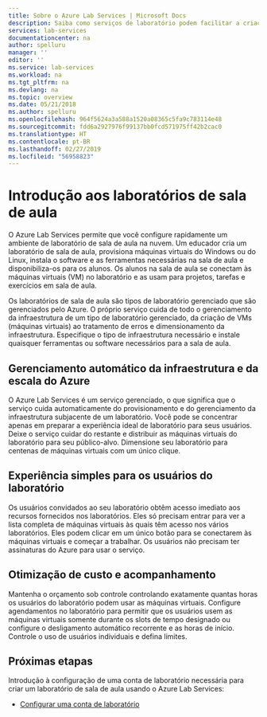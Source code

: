 ```yaml
---
title: Sobre o Azure Lab Services | Microsoft Docs
description: Saiba como serviços de laboratório podem facilitar a criação, o gerenciamento e a proteção de laboratórios com máquinas virtuais que podem ser usados por desenvolvedores, testadores, educadores, alunos e outros.
services: lab-services
documentationcenter: na
author: spelluru
manager: ''
editor: ''
ms.service: lab-services
ms.workload: na
ms.tgt_pltfrm: na
ms.devlang: na
ms.topic: overview
ms.date: 05/21/2018
ms.author: spelluru
ms.openlocfilehash: 964f5624a3a588a1520a08365c5fa9c783114e48
ms.sourcegitcommit: fdd6a2927976f99137bb0fcd571975ff42b2cac0
ms.translationtype: HT
ms.contentlocale: pt-BR
ms.lasthandoff: 02/27/2019
ms.locfileid: "56958823"
---
```

# <a name="introduction-to-classroom-labs"></a>Introdução aos laboratórios de sala de aula
O Azure Lab Services permite que você configure rapidamente um ambiente de laboratório de sala de aula na nuvem. Um educador cria um laboratório de sala de aula, provisiona máquinas virtuais do Windows ou do Linux, instala o software e as ferramentas necessárias na sala de aula e disponibiliza-os para os alunos. Os alunos na sala de aula se conectam às máquinas virtuais (VM) no laboratório e as usam para projetos, tarefas e exercícios em sala de aula. 

Os laboratórios de sala de aula são tipos de laboratório gerenciado que são gerenciados pelo Azure. O próprio serviço cuida de todo o gerenciamento da infraestrutura de um tipo de laboratório gerenciado, da criação de VMs (máquinas virtuais) ao tratamento de erros e dimensionamento da infraestrutura. Especifique o tipo de infraestrutura necessário e instale quaisquer ferramentas ou software necessários para a sala de aula. 

## <a name="automatic-management-of-azure-infrastructure-and-scale"></a>Gerenciamento automático da infraestrutura e da escala do Azure 
O Azure Lab Services é um serviço gerenciado, o que significa que o serviço cuida automaticamente do provisionamento e do gerenciamento da infraestrutura subjacente de um laboratório. Você pode se concentrar apenas em preparar a experiência ideal de laboratório para seus usuários. Deixe o serviço cuidar do restante e distribuir as máquinas virtuais do laboratório para seu público-alvo. Dimensione seu laboratório para centenas de máquinas virtuais com um único clique.

## <a name="simple-experience-for-your-lab-users"></a>Experiência simples para os usuários do laboratório 
Os usuários convidados ao seu laboratório obtêm acesso imediato aos recursos fornecidos nos laboratórios. Eles só precisam entrar para ver a lista completa de máquinas virtuais às quais têm acesso nos vários laboratórios. Eles podem clicar em um único botão para se conectarem às máquinas virtuais e começar a trabalhar. Os usuários não precisam ter assinaturas do Azure para usar o serviço. 

## <a name="cost-optimization-and-tracking"></a>Otimização de custo e acompanhamento  
Mantenha o orçamento sob controle controlando exatamente quantas horas os usuários do laboratório podem usar as máquinas virtuais. Configure agendamentos no laboratório para permitir que os usuários usem as máquinas virtuais somente durante os slots de tempo designado ou configure o desligamento automático recorrente e as horas de início. Controle o uso de usuários individuais e defina limites.

## <a name="next-steps"></a>Próximas etapas
Introdução à configuração de uma conta de laboratório necessária para criar um laboratório de sala de aula usando o Azure Lab Services:

- [Configurar uma conta de laboratório](tutorial-setup-lab-account.md)
